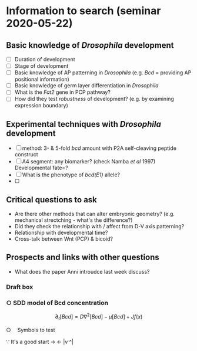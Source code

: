 # Information to search (seminar 2020-05-22)

## Basic knowledge of *Drosophila* development

- [ ]  Duration of development
- [ ]  Stage of development
- [ ]  Basic knowledge of AP patterning in *Drosophila*
(e.g. *Bcd* = providing AP positional information)
- [ ]  Basic knowledge of germ layer differentiation in *Drosophila*
- [ ]  What is the *Fat2* gene in PCP pathway?
- [ ]  How did they test *robustness* of development?
(e.g. by examining expression boundary)

## Experimental techniques with *Drosophila* development

- [ ]  method:  3- & 5-fold *bcd* amount with P2A self-cleaving peptide construct
- [ ]  A4 segment:  any biomarker? (check Namba *et al* 1997) Developmental fate=?
- [ ]  What is the phenotype of *bcd(E1)* allele?
- [ ]  

## Critical questions to ask

- Are there other methods that can alter embryonic geometry?
(e.g.  mechanical strectching - what's the difference?)
- Did they check the relationship with / affect from D-V axis patterning?
- Relationship with developmental time?
- Cross-talk between Wnt (PCP) & bicoid?

## Prospects and links with other questions

- What does the paper Anni introudce last week discuss?

### Draft box

### ○  **SDD model of Bcd concentration**

$$\partial_t[Bcd]=D\nabla^2[Bcd]-\mu[Bcd]+Jf(x)$$

○ 　Symbols to test

∵ It's a good start → ← |v ^|